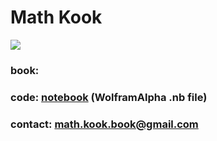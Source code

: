 # Math Kook

<IMG ALIGN=CENTER SRC="math-kook-cover.jpg"> 

### book: 
### code: <a href="math-kook.nb">notebook</a> (WolframAlpha .nb file)
### contact:  math.kook.book@gmail.com

